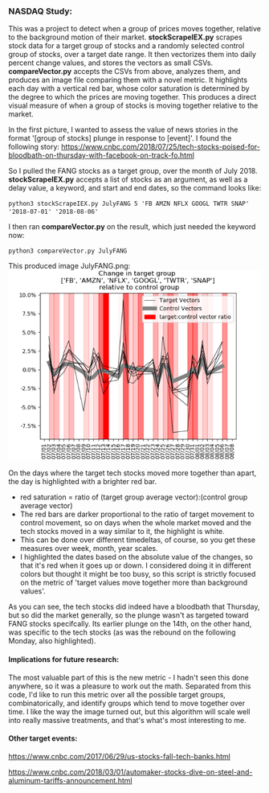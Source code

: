 ### NASDAQ Study:
This was a project to detect when a group of prices moves together, relative to the background motion of their market.
**stockScrapeIEX.py** scrapes stock data for a target group of stocks and a randomly selected control group of stocks, over a target date range. It then vectorizes them into daily percent change values, and stores the vectors as small CSVs.
**compareVector.py** accepts the CSVs from above, analyzes them, and produces an image file comparing them with a novel metric. It highlights each day with a vertical red bar, whose color saturation is determined by the degree to which the prices are moving together. This produces a direct visual measure of when a group of stocks is moving together relative to the market.

In the first picture, I wanted to assess the value of news stories in the format '[group of stocks] plunge in response to [event]'. I found the following story: https://www.cnbc.com/2018/07/25/tech-stocks-poised-for-bloodbath-on-thursday-with-facebook-on-track-fo.html

So I pulled the FANG stocks as a target group, over the month of July 2018. **stockScrapeIEX.py** accepts a list of stocks as an argument, as well as a delay value, a keyword, and start and end dates, so the command looks like:

```
python3 stockScrapeIEX.py JulyFANG 5 'FB AMZN NFLX GOOGL TWTR SNAP' '2018-07-01' '2018-08-06'
```

I then ran **compareVector.py** on the result, which just needed the keyword now:

```
python3 compareVector.py JulyFANG 
```

This produced image JulyFANG.png:
!['JulyFANG Vectors'](https://raw.githubusercontent.com/JCMontalbano/Code-portfolio/master/NASDAQStudy/JulyFANG2.png)

On the days where the target tech stocks moved more together than apart, the day is highlighted with a brighter red bar. 
* red saturation = ratio of (target group average vector):(control group average vector)
* The red bars are darker proportional to the ratio of target movement to control movement, so on days when the whole market moved and the tech stocks moved in a way similar to it, the highlight is white.
* This can be done over different timedeltas, of course, so you get these measures over week, month, year scales.
* I highlighted the dates based on the absolute value of the changes, so that it's red when it goes up or down. I considered doing it in different colors but thought it might be too busy, so this script is strictly focused on the metric of 'target values move together more than background values'.

As you can see, the tech stocks did indeed have a bloodbath that Thursday, but so did the market generally, so the plunge wasn't as targeted toward FANG stocks specifcally. Its earlier plunge on the 14th, on the other hand, was specific to the tech stocks (as was the rebound on the following Monday, also highlighted).

#### Implications for future research:
The most valuable part of this is the new metric - I hadn't seen this done anywhere, so it was a pleasure to work out the math. Separated from this code, I'd like to run this metric over all the possible target groups, combinatorically, and identify groups which tend to move together over time. I like the way the image turned out, but this algorithm will scale well into really massive treatments, and that's what's most interesting to me.

#### Other target events:
https://www.cnbc.com/2017/06/29/us-stocks-fall-tech-banks.html

https://www.cnbc.com/2018/03/01/automaker-stocks-dive-on-steel-and-aluminum-tariffs-announcement.html
